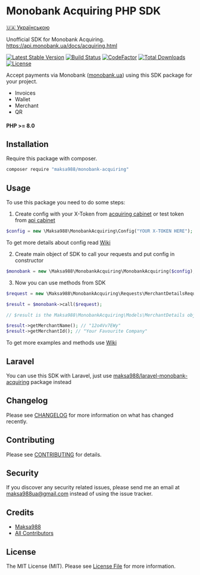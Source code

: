 # Monobank Acquiring PHP SDK
[🇺🇦 Українською](README_UK.md)

Unofficial SDK for Monobank Acquiring. https://api.monobank.ua/docs/acquiring.html

[![Latest Stable Version](https://poser.pugx.org/maksa988/monobank-acquiring/v/stable)](https://packagist.org/packages/maksa988/monobank-acquiring)
[![Build Status](https://travis-ci.org/maksa988/monobank-acquiring.svg?branch=1.x)](https://travis-ci.org/maksa988/monobank-acquiring)
[![CodeFactor](https://www.codefactor.io/repository/github/maksa988/monobank-acquiring/badge)](https://www.codefactor.io/repository/github/maksa988/monobank-acquiring)
[![Total Downloads](https://img.shields.io/packagist/dt/maksa988/monobank-acquiring.svg?style=flat-square)](https://packagist.org/packages/maksa988/monobank-acquiring)
[![License](https://poser.pugx.org/maksa988/monobank-acquiring/license)](https://packagist.org/packages/maksa988/monobank-acquiring)

Accept payments via Monobank ([monobank.ua](https://monobank.ua/)) using this SDK package for your project.

- Invoices
- Wallet
- Merchant
- QR

#### PHP >= 8.0

## Installation

Require this package with composer.

``` bash
composer require "maksa988/monobank-acquiring"
```

## Usage

To use this package you need to do some steps:

1) Create config with your X-Token from [acquiring cabinet](https://fop.monobank.ua/) or test token from [api cabinet](https://api.monobank.ua/)

``` php
$config = new \Maksa988\MonobankAcquiring\Config("YOUR X-TOKEN HERE");
```

To get more details about config read [Wiki](https://github.com/maksa988/monobank-acquiring/wiki)

2) Create main object of SDK to call your requests and put config in constructor

``` php 
$monobank = new \Maksa988\MonobankAcquiring\MonobankAcquiring($config);
```

3) Now you can use methods from SDK

``` php 
$request = new \Maksa988\MonobankAcquiring\Requests\MerchantDetailsRequest();

$result = $monobank->call($request);

// $result is the Maksa988\MonobankAcquiring\Models\MerchantDetails object

$result->getMerchantName(); // "12o4Vv7EWy"
$result->getMerchantId(); // "Your Favourite Company"
```

To get more examples and methods use [Wiki](https://github.com/maksa988/monobank-acquiring/wiki)

## Laravel

You can use this SDK with Laravel, just use [maksa988/laravel-monobank-acquiring](https://maksa988/laravel-monobank-acquiring) package instead

## Changelog

Please see [CHANGELOG](CHANGELOG.md) for more information on what has changed recently.

## Contributing

Please see [CONTRIBUTING](CONTRIBUTING.md) for details.

## Security

If you discover any security related issues, please send me an email at maksa988ua@gmail.com instead of using the issue tracker.

## Credits

- [Maksa988](https://github.com/maksa988)
- [All Contributors](../../contributors)

## License

The MIT License (MIT). Please see [License File](LICENSE.md) for more information.
